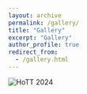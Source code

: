 ```yaml
---
layout: archive
permalink: /gallery/
title: "Gallery"
excerpt: "Gallery"
author_profile: true
redirect_from: 
  - /gallery.html
---
```



![HoTT 2024](HoTT_Group_photo.jpeg)

